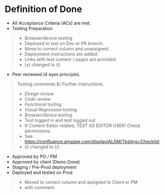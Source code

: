 # Definition of Done
- All Acceptance Criteria (ACs) are met.
- Testing Preparation
> - Browser/device testing
> - Deployed to test on Dev or PR branch.
> - Move to correct column and unassigned.
> - Deployment instructions are added.
> - Links with test content / pages are provided.
> - (x) changed to (i)
- Peer reviewed (4 eyes principle).
> Testing comments &/ Further instructions.
> - _Design review_
> - _Code review_
> - _Functional testing_
> - _Visual Regression testing_
> - _Browser/device testing_
> - Test logged in and test logged out
> - If Content Editor related, TEST AS EDITOR USER! Check permissions.
> - See https://confluence.amazee.com/display/ALGM/Testing+Checklist
> - (i) changed to (/)
- Approved by PO / PM
- Approved by client (Demo Done)
- Staging / Pre-Prod deployment
- Deployed and tested on Prod
> - Moved to correct column and assigned to Client or PM
> - with comment.
